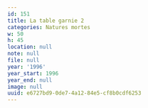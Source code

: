 ```yaml
---
id: 151
title: La table garnie 2
categories: Natures mortes
w: 50
h: 45
location: null
note: null
file: null
year: '1996'
year_start: 1996
year_end: null
image: null
uuid: e6727bd9-0de7-4a12-84e5-cf8b0cdf6253
---
```


